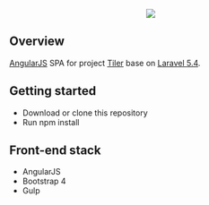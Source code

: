 <p align="center"><img src="./resources/assets/img/api.png"></p>

## Overview
[AngularJS]() SPA for project [Tiler]() base on [Laravel 5.4](https://laravel.com/).

## Getting started
- Download or clone this repository
- Run npm install

## Front-end stack
- AngularJS
- Bootstrap 4
- Gulp
